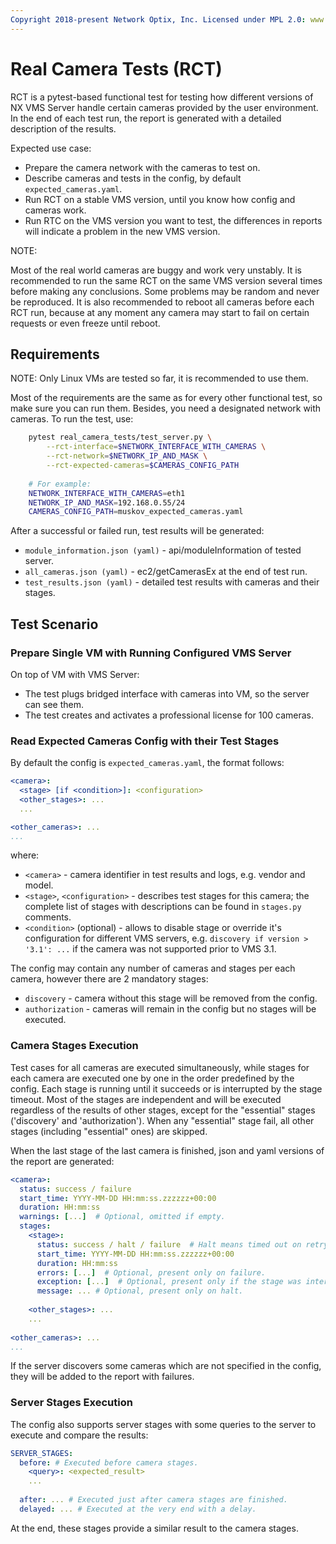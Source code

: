 ```yaml
---
Copyright 2018-present Network Optix, Inc. Licensed under MPL 2.0: www.mozilla.org/MPL/2.0/
---
```

# Real Camera Tests (RCT)

RCT is a pytest-based functional test for testing how different versions of NX VMS Server handle 
certain cameras provided by the user environment. In the end of each test run, the report is 
generated with a detailed description of the results. 

Expected use case:

- Prepare the camera network with the cameras to test on.
- Describe cameras and tests in the config, by default `expected_cameras.yaml`.
- Run RCT on a stable VMS version, until you know how config and cameras work.
- Run RTC on the VMS version you want to test, the differences in reports will indicate a problem in
  the new VMS version.

NOTE:

Most of the real world cameras are buggy and work very unstably. It is recommended to run the same 
RCT on the same VMS version several times before making any conclusions. Some problems may be random 
and never be reproduced. It is also recommended to reboot all cameras before each RCT run, because 
at any moment any camera may start to fail on certain requests or even freeze until reboot.


## Requirements

NOTE: Only Linux VMs are tested so far, it is recommended to use them.

Most of the requirements are the same as for every other functional test, so make sure you can run
them. Besides, you need a designated network with cameras. To run the test, use:

```bash
    pytest real_camera_tests/test_server.py \
        --rct-interface=$NETWORK_INTERFACE_WITH_CAMERAS \
        --rct-network=$NETWORK_IP_AND_MASK \
        --rct-expected-cameras=$CAMERAS_CONFIG_PATH
        
    # For example:
    NETWORK_INTERFACE_WITH_CAMERAS=eth1
    NETWORK_IP_AND_MASK=192.168.0.55/24
    CAMERAS_CONFIG_PATH=muskov_expected_cameras.yaml
```

After a successful or failed run, test results will be generated:

- `module_information.json (yaml)` - api/moduleInformation of tested server.
- `all_cameras.json (yaml)` - ec2/getCamerasEx at the end of test run.
- `test_results.json (yaml)` - detailed test results with cameras and their stages.


## Test Scenario

### Prepare Single VM with Running Configured VMS Server

On top of VM with VMS Server:

- The test plugs bridged interface with cameras into VM, so the server can see them.
- The test creates and activates a professional license for 100 cameras.


### Read Expected Cameras Config with their Test Stages

By default the config is `expected_cameras.yaml`, the format follows:

```yaml
<camera>:
  <stage> [if <condition>]: <configuration>
  <other_stages>: ...
  ...

<other_cameras>: ...
...
```

where:

- `<camera>` - camera identifier in test results and logs, e.g. vendor and model.
- `<stage>`, `<configuration>` - describes test stages for this camera; the complete list of stages 
  with descriptions can be found in `stages.py` comments.
- `<condition>` (optional) - allows to disable stage or override it's configuration for different
  VMS servers, e.g. `discovery if version > '3.1': ...` if the camera was not supported prior to 
  VMS 3.1.
  
The config may contain any number of cameras and stages per each camera, however there are 2
mandatory stages:

- `discovery` - camera without this stage will be removed from the config.
- `authorization` - cameras will remain in the config but no stages will be executed.
  
  
### Camera Stages Execution

Test cases for all cameras are executed simultaneously, while stages for each camera are executed
one by one in the order predefined by the config. Each stage is running until it succeeds or is 
interrupted by the stage timeout. Most of the stages are independent and will be executed regardless 
of the results of other stages, except for the "essential" stages ('discovery' and 'authorization'). 
When any "essential" stage fail, all other stages (including "essential" ones) are skipped.

When the last stage of the last camera is finished, json and yaml versions of the report are
generated:

```yaml
<camera>:
  status: success / failure
  start_time: YYYY-MM-DD HH:mm:ss.zzzzzz+00:00
  duration: HH:mm:ss
  warnings: [...]  # Optional, omitted if empty.
  stages:
    <stage>:
      status: success / halt / failure  # Halt means timed out on retry.
      start_time: YYYY-MM-DD HH:mm:ss.zzzzzz+00:00
      duration: HH:mm:ss
      errors: [...]  # Optional, present only on failure.
      exception: [...]  # Optional, present only if the stage was interrupted by exception.
      message: ... # Optional, present only on halt.
      
    <other_stages>: ...
    ...
    
<other_cameras>: ...
...
```

If the server discovers some cameras which are not specified in the config, they will be added to 
the report with failures.


### Server Stages Execution

The config also supports server stages with some queries to the server to execute and compare the
results:

```yaml
SERVER_STAGES:
  before: # Executed before camera stages.
    <query>: <expected_result>
    ...
    
  after: ... # Executed just after camera stages are finished.
  delayed: ... # Executed at the very end with a delay.
```

At the end, these stages provide a similar result to the camera stages.


